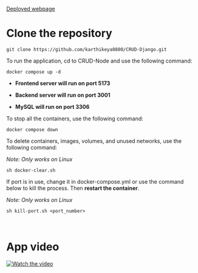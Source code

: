 [Deployed webpage](https://crud-app.run.place/django)

# Clone the repository

```
git clone https://github.com/karthikeya0800/CRUD-Django.git
```

To run the application, cd to CRUD-Node and use the following command:

```
docker compose up -d
```

- **Frontend server will run on port 5173**

- **Backend server will run on port 3001**

- **MySQL will run on port 3306**


To stop all the containers, use the following command:

```
docker compose down
```

To delete containers, images, volumes, and unused networks, use the following command:

_Note: Only works on Linux_

```
sh docker-clear.sh
```

If port is in use, change it in docker-compose.yml or use the command below to kill the process. Then **restart the container**.

_Note: Only works on Linux_

```
sh kill-port.sh <port_number>
```

<br>

# App video

[![Watch the video](crud-app.png)](https://youtu.be/v-hkX_6a-XE)

